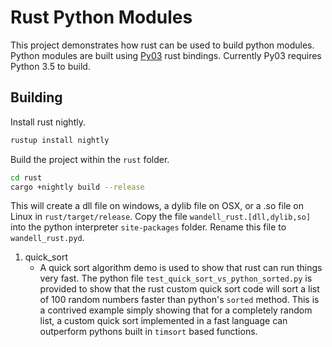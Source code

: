 # Rust Python Modules
This project demonstrates how rust can be used to build python modules.
Python modules are built using [Py03] rust bindings. Currently Py03 requires Python 3.5 to build.

## Building
Install rust nightly.
```bash
rustup install nightly
``` 
Build the project within the `rust` folder.
```bash
cd rust
cargo +nightly build --release
```
This will create a dll file on windows,
 a dylib file on OSX, or a .so file on Linux in `rust/target/release`.
 Copy the file `wandell_rust.[dll,dylib,so]` into the python 
 interpreter `site-packages` folder. Rename this file to `wandell_rust.pyd`. 
 
1. quick_sort
   * A quick sort algorithm demo is used to show that rust can run things very fast. 
   The python file `test_quick_sort_vs_python_sorted.py` is provided to show that the rust custom 
   quick sort code will sort a list of 100 random numbers faster than python's `sorted` method.
   This is a contrived example simply showing that for a completely random list, a custom quick sort
   implemented in a fast language can outperform pythons built in `timsort` based functions.

[Py03]:https://github.com/PyO3/pyo3